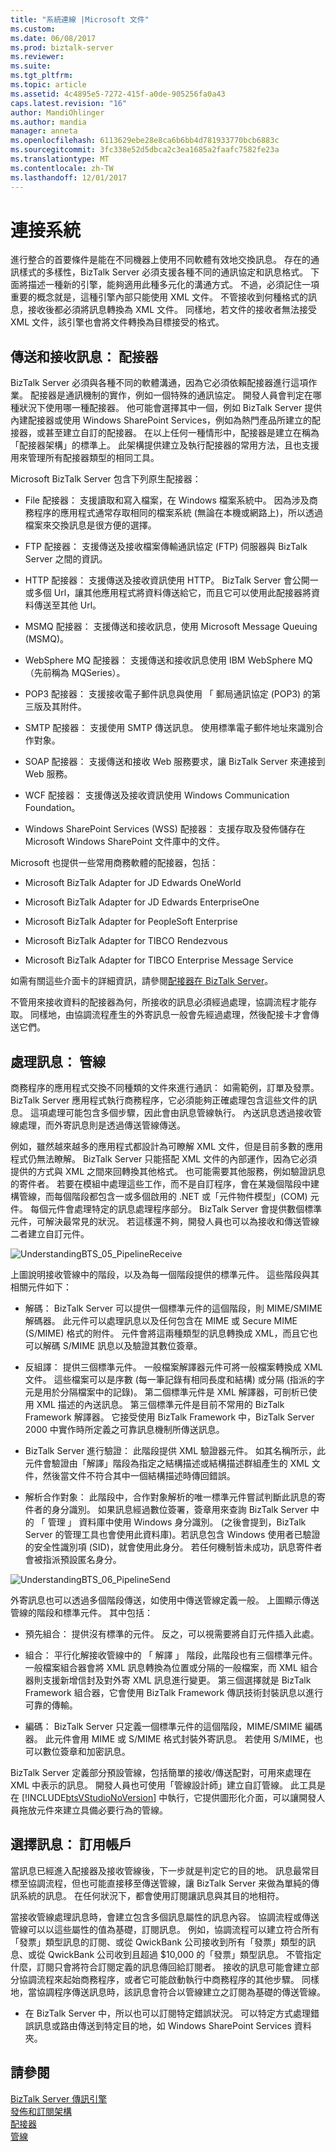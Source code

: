 ```yaml
---
title: "系統連線 |Microsoft 文件"
ms.custom: 
ms.date: 06/08/2017
ms.prod: biztalk-server
ms.reviewer: 
ms.suite: 
ms.tgt_pltfrm: 
ms.topic: article
ms.assetid: 4c4895e5-7272-415f-a0de-905256fa0a43
caps.latest.revision: "16"
author: MandiOhlinger
ms.author: mandia
manager: anneta
ms.openlocfilehash: 6113629ebe28e8ca6b6bb4d781933770bcb6883c
ms.sourcegitcommit: 3fc338e52d5dbca2c3ea1685a2faafc7582fe23a
ms.translationtype: MT
ms.contentlocale: zh-TW
ms.lasthandoff: 12/01/2017
---
```

# <a name="connecting-systems"></a>連接系統
進行整合的首要條件是能在不同機器上使用不同軟體有效地交換訊息。 存在的通訊樣式的多樣性，BizTalk Server 必須支援各種不同的通訊協定和訊息格式。 下面將描述一種新的引擎，能夠適用此種多元化的溝通方式。 不過，必須記住一項重要的概念就是，這種引擎內部只能使用 XML 文件。 不管接收到何種格式的訊息，接收後都必須將訊息轉換為 XML 文件。 同樣地，若文件的接收者無法接受 XML 文件，該引擎也會將文件轉換為目標接受的格式。  
  
## <a name="sending-and-receiving-messages-adapters"></a>傳送和接收訊息： 配接器  
 BizTalk Server 必須與各種不同的軟體溝通，因為它必須依賴配接器進行這項作業。 配接器是通訊機制的實作，例如一個特殊的通訊協定。 開發人員會判定在哪種狀況下使用哪一種配接器。 他可能會選擇其中一個，例如 BizTalk Server 提供內建配接器或使用 Windows SharePoint Services，例如為熱門產品所建立的配接器，或甚至建立自訂的配接器。 在以上任何一種情形中，配接器是建立在稱為「配接器架構」的標準上。 此架構提供建立及執行配接器的常用方法，且也支援用來管理所有配接器類型的相同工具。  
  
 Microsoft BizTalk Server 包含下列原生配接器：  
  
-   File 配接器： 支援讀取和寫入檔案，在 Windows 檔案系統中。 因為涉及商務程序的應用程式通常存取相同的檔案系統 (無論在本機或網路上)，所以透過檔案來交換訊息是很方便的選擇。  
  
-   FTP 配接器： 支援傳送及接收檔案傳輸通訊協定 (FTP) 伺服器與 BizTalk Server 之間的資訊。  
  
-   HTTP 配接器： 支援傳送及接收資訊使用 HTTP。 BizTalk Server 會公開一或多個 Url，讓其他應用程式將資料傳送給它，而且它可以使用此配接器將資料傳送至其他 Url。  
  
-   MSMQ 配接器： 支援傳送和接收訊息，使用 Microsoft Message Queuing (MSMQ)。  
  
-   WebSphere MQ 配接器： 支援傳送和接收訊息使用 IBM WebSphere MQ （先前稱為 MQSeries）。  
  
-   POP3 配接器： 支援接收電子郵件訊息與使用 「 郵局通訊協定 (POP3) 的第三版及其附件。  
  
-   SMTP 配接器： 支援使用 SMTP 傳送訊息。 使用標準電子郵件地址來識別合作對象。  
  
-   SOAP 配接器： 支援傳送和接收 Web 服務要求，讓 BizTalk Server 來連接到 Web 服務。  
  
-   WCF 配接器： 支援傳送及接收資訊使用 Windows Communication Foundation。  
  
-   Windows SharePoint Services (WSS) 配接器： 支援存取及發佈儲存在 Microsoft Windows SharePoint 文件庫中的文件。  
  
 Microsoft 也提供一些常用商務軟體的配接器，包括：  
  
-   Microsoft BizTalk Adapter for JD Edwards OneWorld  
  
-   Microsoft BizTalk Adapter for JD Edwards EnterpriseOne  
  
-   Microsoft BizTalk Adapter for PeopleSoft Enterprise  
  
-   Microsoft BizTalk Adapter for TIBCO Rendezvous  
  
-   Microsoft BizTalk Adapter for TIBCO Enterprise Message Service  
  
 如需有關這些介面卡的詳細資訊，請參閱[配接器在 BizTalk Server](../core/adapters-in-biztalk-server.md)。  
  
 不管用來接收資料的配接器為何，所接收的訊息必須經過處理，協調流程才能存取。 同樣地，由協調流程產生的外寄訊息一般會先經過處理，然後配接卡才會傳送它們。  
  
## <a name="processing-messages-pipelines"></a>處理訊息： 管線  
 商務程序的應用程式交換不同種類的文件來進行通訊： 如需範例，訂單及發票。 BizTalk Server 應用程式執行商務程序，它必須能夠正確處理包含這些文件的訊息。 這項處理可能包含多個步驟，因此會由訊息管線執行。 內送訊息透過接收管線處理，而外寄訊息則是透過傳送管線傳送。  
  
 例如，雖然越來越多的應用程式都設計為可瞭解 XML 文件，但是目前多數的應用程式仍無法瞭解。 BizTalk Server 只能搭配 XML 文件的內部運作，因為它必須提供的方式與 XML 之間來回轉換其他格式。 也可能需要其他服務，例如驗證訊息的寄件者。 若要在模組中處理這些工作，而不是自訂程序，會在某幾個階段中建構管線，而每個階段都包含一或多個啟用的 .NET 或「元件物件模型」(COM) 元件。 每個元件會處理特定的訊息處理程序部分。 BizTalk Server 會提供數個標準元件，可解決最常見的狀況。 若這樣還不夠，開發人員也可以為接收和傳送管線二者建立自訂元件。  
  
 ![](../core/media/understandingbts-05-pipelinereceive.gif "UnderstandingBTS_05_PipelineReceive")  
  
 上圖說明接收管線中的階段，以及為每一個階段提供的標準元件。 這些階段與其相關元件如下：  
  
-   解碼： BizTalk Server 可以提供一個標準元件的這個階段，則 MIME/SMIME 解碼器。 此元件可以處理訊息以及任何包含在 MIME 或 Secure MIME (S/MIME) 格式的附件。 元件會將這兩種類型的訊息轉換成 XML，而且它也可以解碼 S/MIME 訊息以及驗證其數位簽章。  
  
-   反組譯： 提供三個標準元件。 一般檔案解譯器元件可將一般檔案轉換成 XML 文件。 這些檔案可以是序數 (每一筆記錄有相同長度和結構) 或分隔 (指派的字元是用於分隔檔案中的記錄)。 第二個標準元件是 XML 解譯器，可剖析已使用 XML 描述的內送訊息。 第三個標準元件是目前不常用的 BizTalk Framework 解譯器。 它接受使用 BizTalk Framework 中，BizTalk Server 2000 中實作時所定義之可靠訊息機制所傳送訊息。  
  
-   BizTalk Server 進行驗證： 此階段提供 XML 驗證器元件。 如其名稱所示，此元件會驗證由「解譯」階段為指定之結構描述或結構描述群組產生的 XML 文件，然後當文件不符合其中一個結構描述時傳回錯誤。  
  
-   解析合作對象： 此階段中，合作對象解析的唯一標準元件嘗試判斷此訊息的寄件者的身分識別。 如果訊息經過數位簽署，簽章用來查詢 BizTalk Server 中的 「 管理 」 資料庫中使用 Windows 身分識別。 (之後會提到，BizTalk Server 的管理工具也會使用此資料庫)。若訊息包含 Windows 使用者已驗證的安全性識別項 (SID)，就會使用此身分。 若任何機制皆未成功，訊息寄件者會被指派預設匿名身分。  
  
 ![](../core/media/understandingbts-06-pipelinesend.gif "UnderstandingBTS_06_PipelineSend")  
  
 外寄訊息也可以透過多個階段傳送，如使用中傳送管線定義一般。 上圖顯示傳送管線的階段和標準元件。 其中包括：  
  
-   預先組合： 提供沒有標準的元件。 反之，可以視需要將自訂元件插入此處。  
  
-   組合： 平行化解接收管線中的 「 解譯 」 階段，此階段也有三個標準元件。 一般檔案組合器會將 XML 訊息轉換為位置或分隔的一般檔案，而 XML 組合器則支援新增信封及對外寄 XML 訊息進行變更。 第三個選擇就是 BizTalk Framework 組合器，它會使用 BizTalk Framework 傳訊技術封裝訊息以進行可靠的傳輸。  
  
-   編碼： BizTalk Server 只定義一個標準元件的這個階段，MIME/SMIME 編碼器。 此元件會用 MIME 或 S/MIME 格式封裝外寄訊息。 若使用 S/MIME，也可以數位簽章和加密訊息。  
  
 BizTalk Server 定義部分預設管線，包括簡單的接收/傳送配對，可用來處理在 XML 中表示的訊息。 開發人員也可使用「管線設計師」建立自訂管線。 此工具是在 [!INCLUDE[btsVStudioNoVersion](../includes/btsvstudionoversion-md.md)] 中執行，它提供圖形化介面，可以讓開發人員拖放元件來建立具備必要行為的管線。  
  
## <a name="choosing-messages-subscriptions"></a>選擇訊息： 訂用帳戶  
 當訊息已經進入配接器及接收管線後，下一步就是判定它的目的地。 訊息最常目標至協調流程，但也可能直接移至傳送管線，讓 BizTalk Server 来做為單純的傳訊系統的訊息。 在任何狀況下，都會使用訂閱讓訊息與其目的地相符。  
  
 當接收管線處理訊息時，會建立包含多個訊息屬性的訊息內容。 協調流程或傳送管線可以以這些屬性的值為基礎，訂閱訊息。 例如，協調流程可以建立符合所有「發票」類型訊息的訂閱、或從 QwickBank 公司接收到所有「發票」類型的訊息、或從 QwickBank 公司收到且超過 $10,000 的「發票」類型訊息。 不管指定什麼，訂閱只會將符合訂閱定義的訊息傳回給訂閱者。 接收的訊息可能會建立部分協調流程來起始商務程序，或者它可能啟動執行中商務程序的其他步驟。 同樣地，當協調程序傳送訊息時，該訊息會符合以管線建立之訂閱為基礎的傳送管線。  
  
-   在 BizTalk Server 中，所以也可以訂閱特定錯誤狀況。 可以特定方式處理錯誤訊息或路由傳送到特定目的地，如 Windows SharePoint Services 資料夾。  
  
## <a name="see-also"></a>請參閱  
 [BizTalk Server 傳訊引擎](../core/the-biztalk-server-messaging-engine.md)   
 [發佈和訂閱架構](../core/publish-and-subscribe-architecture.md)   
 [配接器](../core/adapters.md)   
 [管線](../core/pipelines.md)